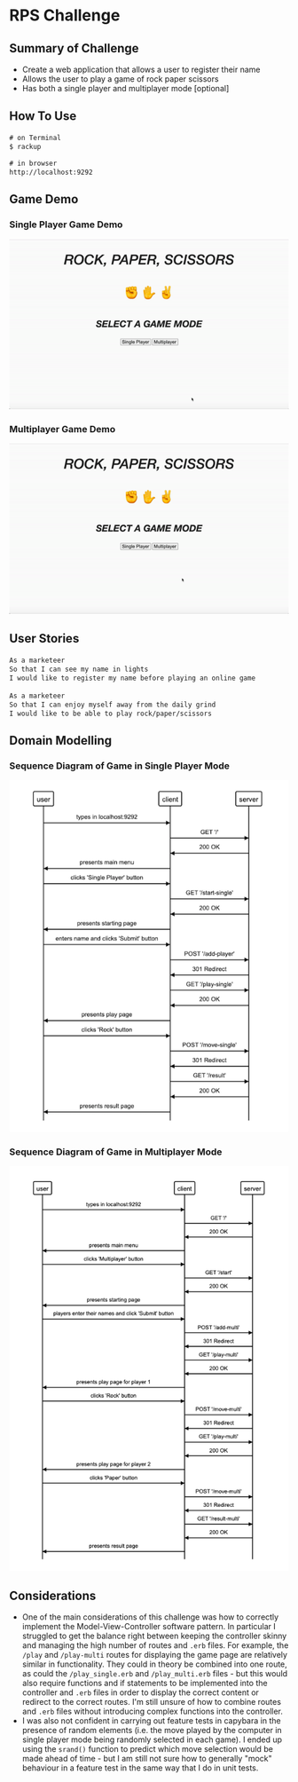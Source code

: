 # RPS Challenge

## Summary of Challenge
- Create a web application that allows a user to register their name
- Allows the user to play a game of rock paper scissors
- Has both a single player and multiplayer mode [optional]

## How To Use
```
# on Terminal
$ rackup
```
```
# in browser
http://localhost:9292
```
## Game Demo
### Single Player Game Demo
<img src="./images/single.gif">

### Multiplayer Game Demo
<img src="./images/multi.gif">

## User Stories
```
As a marketeer
So that I can see my name in lights
I would like to register my name before playing an online game

As a marketeer
So that I can enjoy myself away from the daily grind
I would like to be able to play rock/paper/scissors
```
## Domain Modelling
### Sequence Diagram of Game in Single Player Mode
<img src="./images/single_domain.png">

### Sequence Diagram of Game in Multiplayer Mode
<img src="./images/multi_domain.png">

## Considerations

- One of the main considerations of this challenge was how to correctly implement the Model-View-Controller software pattern. In particular I struggled to get the balance right between keeping the controller skinny and managing the high number of routes and `.erb` files. For example, the `/play` and `/play-multi` routes for displaying the game page are relatively similar in functionality. They could in theory be combined into one route, as could the `/play_single.erb` and `/play_multi.erb` files - but this would also require functions and if statements to be implemented into the controller and `.erb` files in order to display the correct content or redirect to the correct routes. I'm still unsure of how to combine routes and `.erb` files without introducing complex functions into the controller.
- I was also not confident in carrying out feature tests in capybara in the presence of random elements (i.e. the move played by the computer in single player mode being randomly selected in each game). I ended up using the `srand()` function to predict which move selection would be made ahead of time -  but I am still not sure how to generally "mock" behaviour in a feature test in the same way that I do in unit tests.
